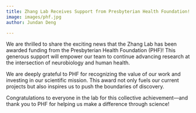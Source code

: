 ```yaml
---
title: Zhang Lab Receives Support from Presbyterian Health Foundation!
image: images/phf.jpg
author: Jundan Deng

---
```


We are thrilled to share the exciting news that the Zhang Lab has been awarded funding from the Presbyterian Health Foundation (PHF)! This generous support will empower our team to continue advancing research at the intersection of neurobiology and human health.

We are deeply grateful to PHF for recognizing the value of our work and investing in our scientific mission. This award not only fuels our current projects but also inspires us to push the boundaries of discovery.

Congratulations to everyone in the lab for this collective achievement—and thank you to PHF for helping us make a difference through science!
